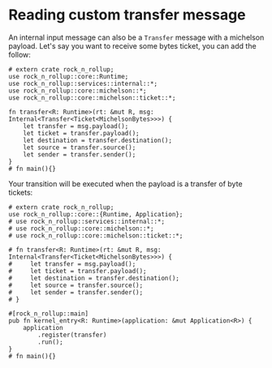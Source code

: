 # Reading custom transfer message

An internal input message can also be a `Transfer` message with a michelson payload.
Let's say you want to receive some bytes ticket, you can add the follow:

```rust, noplayground
# extern crate rock_n_rollup;
use rock_n_rollup::core::Runtime;
use rock_n_rollup::services::internal::*;
use rock_n_rollup::core::michelson::*;
use rock_n_rollup::core::michelson::ticket::*;

fn transfer<R: Runtime>(rt: &mut R, msg: Internal<Transfer<Ticket<MichelsonBytes>>>) {
    let transfer = msg.payload();
    let ticket = transfer.payload();
    let destination = transfer.destination();
    let source = transfer.source();
    let sender = transfer.sender();
}
# fn main(){}
```

Your transition will be executed when the payload is a transfer of byte tickets:

```rust, noplayground
# extern crate rock_n_rollup;
use rock_n_rollup::core::{Runtime, Application};
# use rock_n_rollup::services::internal::*;
# use rock_n_rollup::core::michelson::*;
# use rock_n_rollup::core::michelson::ticket::*;

# fn transfer<R: Runtime>(rt: &mut R, msg: Internal<Transfer<Ticket<MichelsonBytes>>>) {
#     let transfer = msg.payload();
#     let ticket = transfer.payload();
#     let destination = transfer.destination();
#     let source = transfer.source();
#     let sender = transfer.sender();
# }

#[rock_n_rollup::main]
pub fn kernel_entry<R: Runtime>(application: &mut Application<R>) {
    application
        .register(transfer)
        .run();
}
# fn main(){}
```
